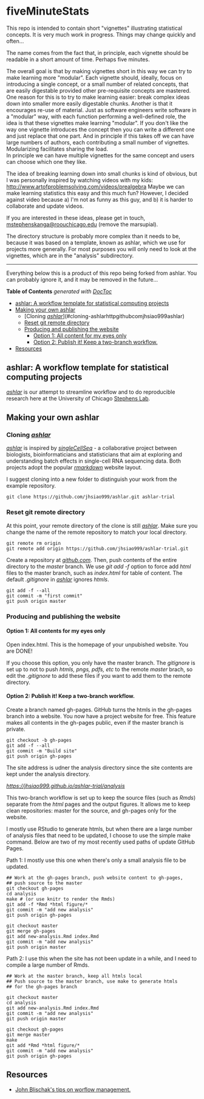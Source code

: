 # fiveMinuteStats

This repo is intended to contain short "vignettes" illustrating statistical concepts.
It is very much work in progress. Things may change quickly and often... 

The name comes from the fact that, in principle, each vignette should be readable in a short amount of time.
Perhaps five minutes. 

The overall goal is that by making vignettes short in this way we can try to make learning more "modular".
Each vignette should, ideally, focus on introducing a single concept, or a small number of related concepts,
 that are easily digestable provided other pre-requisite concepts are mastered.
One reason for this is to try to make learning easier: break complex ideas down into smaller 
more easily digestable chunks. Another is that it encourages re-use of material.
Just as software engineers write software in a "modular" way, with each function performing a well-defined role,
the idea is that these vignettes make learning "modular". If you don't like the way one vignette introduces
the concept then you can write a different one and just replace that one part. And in principle if this takes
off we can have large numbers of authors, each contributing a small number of vignettes.
Modularizing facilitates sharing the load.  
In principle we can have multiple vignettes for the same concept and users can choose which one they like.

The idea of breaking learning down into small chunks is kind of obvious, but I was personally inspired by
watching videos with my kids: http://www.artofproblemsolving.com/videos/prealgebra
Maybe we can make learning statistics this easy and this much fun?
However, I decided against video because a) I'm not as funny as this guy, and b) it is harder to collaborate and
update videos.

If you are interested in these ideas, please get in touch, mstephenskanga@roouchicago.edu (remove the marsupial).

The directory structure is probably more complex than it needs to be, because it was based
on a template, known as ashlar, which we use for projects more generally. For most purposes you will only need to look at the vignettes, which are in the "analysis" subdirectory.  


----------------------------------------------------------------------------------

Everything below this is a product of this repo being forked from ashlar. You can probably ignore it,
and it may be removed in the future...

<!-- START doctoc generated TOC please keep comment here to allow auto update -->
<!-- DON'T EDIT THIS SECTION, INSTEAD RE-RUN doctoc TO UPDATE -->
**Table of Contents**  *generated with [DocToc](https://github.com/thlorenz/doctoc)*

- [ashlar: A workflow template for statistical computing projects](#ashlar-a-workflow-template-for-statistical-computing-projects)
- [Making your own ashlar](#making-your-own-ashlar)
  - [Cloning [*ashlar*](http://github.com/jhsiao999/ashlar)](#cloning-ashlarhttpgithubcomjhsiao999ashlar)
  - [Reset git remote directory](#reset-git-remote-directory)
  - [Producing and publishing the website](#producing-and-publishing-the-website)
    - [Option 1: All content for my eyes only](#option-1-all-content-for-my-eyes-only)
    - [Option 2: Publish it! Keep a two-branch workflow.](#option-2-publish-it-keep-a-two-branch-workflow)
- [Resources](#resources)

<!-- END doctoc generated TOC please keep comment here to allow auto update -->



## ashlar: A workflow template for statistical computing projects

[*ashlar*](http://github.com/jhsiao999/ashlar) is our attempt to streamline workflow and to do reproducible research here at the University of Chicago [Stephens Lab](http://stephenslab.uchicago.edu/). 



## Making your own ashlar

### Cloning [*ashlar*](http://github.com/jhsiao999/ashlar) 

[*ashlar*](http://github.com/jhsiao999/ashlar) is inspired by [*singleCellSeq*](https://github.com/jdblischak/singleCellSeq) - a collaborative project between biologists, bioinformaticians and statisticians that aim at exploring and understanding batch effects in single-cell RNA sequencing data. Both projects adopt the popular [*rmarkdown*](http://rmarkdown.rstudio.com/) website layout.

I suggest cloning into a new folder to distinguish your work from the example repository.

```
git clone https://github.com/jhsiao999/ashlar.git ashlar-trial
```



### Reset git remote directory 

At this point, your remote directory of the clone is still [*ashlar*](http://github.com/jhsiao999/ashlar). Make sure you change the name of the remote repository to match your local directory.

```
git remote rm origin
git remote add origin https://github.com/jhsiao999/ashlar-trial.git
```

Create a repository at [*github.com*](http://github.com). Then, push contents of the entire directory to the *master* branch. We use *git add -f* option to force add *html* files to the master branch, such as *index.html* for table of content. The default *.gitignore* in [*ashlar*](http://github.com/jhsiao999/ashlar) ignores *htmls*. 

```
git add -f --all
git commit -m "first commit"
git push origin master
```



### Producing and publishing the website 

#### Option 1: All contents for my eyes only

Open index.html. This is the homepage of your unpubished website. You are DONE!

If you choose this option, you only have the master branch. The *gitignore* is set up to not to push *htmls, pngs, pdfs, etc* to the remote *master* brach, so edit the *.gitignore* to add these files if you want to add them to the remote directory. 


#### Option 2: Publish it! Keep a two-branch workflow.

Create a branch named gh-pages. GitHub turns the htmls in the gh-pages branch into a website. You now have a project website for free. This feature makes all contents in the gh-pages public, even if the master branch is private. 

```
git checkout -b gh-pages 
git add -f --all
git commit -m "Build site"
git push origin gh-pages
```

The site address is udner the analysis directory since the site contents are kept under the analysis directory.

*https://jhsiao999.github.io/ashlar-trial/analysis*

This two-branch workflow is set up to keep the source files (such as *Rmds*) separate from the *html* pages and the output figures. It allows me to keep clean repositories: master for the source, and gh-pages only for the website. 

I mostly use RStudio to generate htmls, but when there are a large number of analysis files that need to be updated, I choose to use the simple make command. Below are two of my most recently used paths of update GitHub Pages.

Path 1: I mostly use this one when there's only a small analysis file to be updated.

```
## Work at the gh-pages branch, push website content to gh-pages,
## push source to the master
git checkout gh-pages
cd analysis
make # (or use knitr to render the Rmds)
git add -f *Rmd *html figure/*
git commit -m "add new analysis"
git push origin gh-pages

git checkout master
git merge gh-pages
git add new-analysis.Rmd index.Rmd
git commit -m "add new analysis"
git push origin master
```

Path 2: I use this when the site has not been update in a while, and I need to compile a large number of Rmds.

```
## Work at the master branch, keep all htmls local
## Push source to the master branch, use make to generate htmls
## for the gh-pages branch

git checkout master
cd analysis
git add new-analysis.Rmd index.Rmd
git commit -m "add new analysis"
git push origin master

git checkout gh-pages
git merge master
make
git add *Rmd *html figure/*
git commit -m "add new analysis"
git push origin gh-pages
```



## Resources 

* [John Blischak's tips on worflow management.][contrib]


[site]: http://jhsiao999.github.io/ashlar/analysis
[contrib]: https://github.com/jdblischak/singleCellSeq/blob/master/CONTRIBUTING.md

